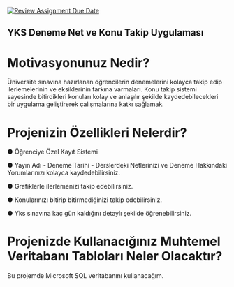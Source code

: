 [![Review Assignment Due Date](https://classroom.github.com/assets/deadline-readme-button-8d59dc4de5201274e310e4c54b9627a8934c3b88527886e3b421487c677d23eb.svg)](https://classroom.github.com/a/uelKf0-p)

## YKS Deneme Net ve Konu Takip Uygulaması

# Motivasyonunuz Nedir?
 
 Üniversite sınavına hazırlanan öğrencilerin denemelerini kolayca takip edip ilerlemelerinin ve eksiklerinin farkına varmaları. Konu takip sistemi sayesinde bitirdikleri konuları kolay ve anlaşılır şekilde kaydedebilecekleri bir uygulama geliştirerek çalışmalarına katkı sağlamak.
 
# Projenizin Özellikleri Nelerdir?

● Öğrenciye Özel Kayıt Sistemi

● Yayın Adı - Deneme Tarihi - Derslerdeki Netlerinizi ve Deneme Hakkındaki Yorumlarınızı kolayca kaydedebilirsiniz.

● Grafiklerle ilerlemenizi takip edebilirsiniz.

● Konularınızı bitirip bitirmediğinizi takip edebilirsiniz.

● Yks sınavına kaç gün kaldığını detaylı şekilde öğrenebilirsiniz.

# Projenizde Kullanacığınız Muhtemel Veritabanı Tabloları Neler Olacaktır?

Bu projemde Microsoft SQL veritabanını kullanacağım.
